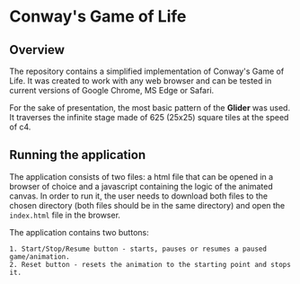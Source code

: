 # Conway's Game of Life

## Overview

The repository contains a simplified implementation of Conway's Game of Life. It was created to work with any web browser and can be tested in current versions of Google Chrome, MS Edge or Safari.

For the sake of presentation, the most basic pattern of the **Glider** was used. It traverses the infinite stage made of 625 (25x25) square tiles at the speed of c4.

## Running the application

The application consists of two files: a html file that can be opened in a browser of choice and a javascript containing the logic of the animated canvas. In order to run it, the user needs to download both files to the chosen directory (both files should be in the same directory) and open the `index.html` file in the browser.

The application contains two buttons:

    1. Start/Stop/Resume button - starts, pauses or resumes a paused game/animation.
    2. Reset button - resets the animation to the starting point and stops it.